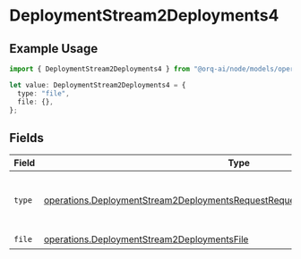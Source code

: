 # DeploymentStream2Deployments4

## Example Usage

```typescript
import { DeploymentStream2Deployments4 } from "@orq-ai/node/models/operations";

let value: DeploymentStream2Deployments4 = {
  type: "file",
  file: {},
};
```

## Fields

| Field                                                                                                                                                                            | Type                                                                                                                                                                             | Required                                                                                                                                                                         | Description                                                                                                                                                                      |
| -------------------------------------------------------------------------------------------------------------------------------------------------------------------------------- | -------------------------------------------------------------------------------------------------------------------------------------------------------------------------------- | -------------------------------------------------------------------------------------------------------------------------------------------------------------------------------- | -------------------------------------------------------------------------------------------------------------------------------------------------------------------------------- |
| `type`                                                                                                                                                                           | [operations.DeploymentStream2DeploymentsRequestRequestBodyMessages3Content4Type](../../models/operations/deploymentstream2deploymentsrequestrequestbodymessages3content4type.md) | :heavy_check_mark:                                                                                                                                                               | The type of the content part. Always `file`.                                                                                                                                     |
| `file`                                                                                                                                                                           | [operations.DeploymentStream2DeploymentsFile](../../models/operations/deploymentstream2deploymentsfile.md)                                                                       | :heavy_check_mark:                                                                                                                                                               | N/A                                                                                                                                                                              |